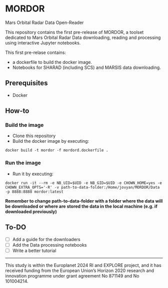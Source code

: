 # MORDOR
Mars Orbital Radar Data Open-Reader

This repository contains the first pre-release of MORDOR, a toolset dedicated to Mars Orbital Radar Data downloading, reading and processing using interactive Jupyter notebooks.

This first pre-relase contains:

* a dockerfile to build the docker image.
* Notebooks for SHARAD (including SCS) and MARSIS data downloading.

## Prerequisites

* Docker

## How-to

### Build the image

* Clone this repository
* Build the docker image by executing:
```
docker build -t mordor -f mordord.dockerfile .
```

### Run the image

* Run it by executing:
```
docker run -it --rm -e NB_UID=$UID -e NB_GID=$UID -e CHOWN_HOME=yes -e CHOWN_EXTRA_OPTS='-R' -v path-to-data-folder:/Home/jovyan/MORDOR/Data -p 8888:8888 mordor:latest
```
**Remember to change path-to-data-folder with a folder where the data will be downloaded or where are stored the data in the local machine (e.g. if downloaded previously)**

## To-DO

* [ ] Add a guide for the downloaders
* [ ] Add the Data processing notebooks
* [ ] Write a better tutorial

_____________________
This study is within the Europlanet 2024 RI and EXPLORE project, and it has received funding from the European Union’s Horizon 2020 research and innovation programme under grant agreement No 871149 and No 101004214.

